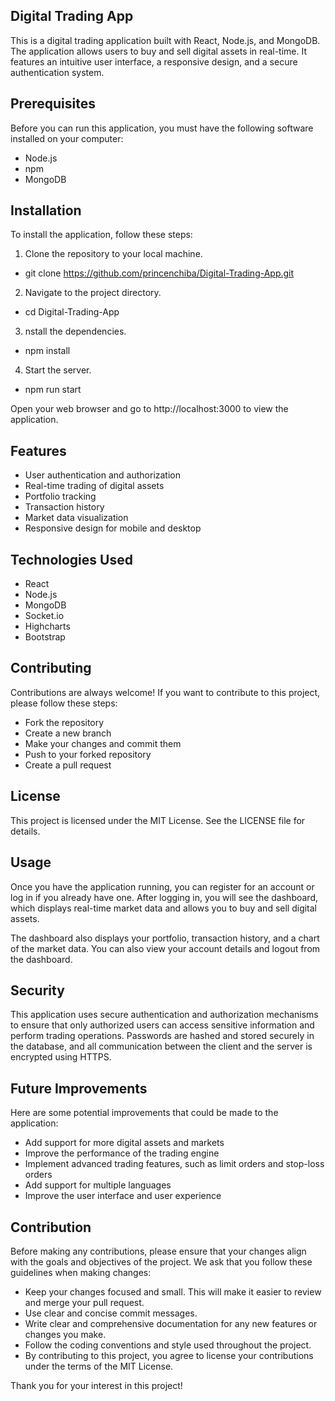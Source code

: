## Digital Trading App
This is a digital trading application built with React, Node.js, and MongoDB. The application allows users to buy and sell digital assets in real-time. It features an intuitive user interface, a responsive design, and a secure authentication system.

## Prerequisites
Before you can run this application, you must have the following software installed on your computer:

- Node.js
- npm
- MongoDB

## Installation
To install the application, follow these steps:

1. Clone the repository to your local machine.

- git clone https://github.com/princenchiba/Digital-Trading-App.git

2. Navigate to the project directory.

- cd Digital-Trading-App

3. nstall the dependencies.

- npm install

4. Start the server.

- npm run start

Open your web browser and go to http://localhost:3000 to view the application.

## Features
- User authentication and authorization
- Real-time trading of digital assets
- Portfolio tracking
- Transaction history
- Market data visualization
- Responsive design for mobile and desktop

## Technologies Used
- React
- Node.js
- MongoDB
- Socket.io
- Highcharts
- Bootstrap

## Contributing
Contributions are always welcome! If you want to contribute to this project, please follow these steps:

- Fork the repository
- Create a new branch
- Make your changes and commit them
- Push to your forked repository
- Create a pull request

## License
This project is licensed under the MIT License. See the LICENSE file for details.


## Usage
Once you have the application running, you can register for an account or log in if you already have one. After logging in, you will see the dashboard, which displays real-time market data and allows you to buy and sell digital assets.

The dashboard also displays your portfolio, transaction history, and a chart of the market data. You can also view your account details and logout from the dashboard.

## Security
This application uses secure authentication and authorization mechanisms to ensure that only authorized users can access sensitive information and perform trading operations. Passwords are hashed and stored securely in the database, and all communication between the client and the server is encrypted using HTTPS.

## Future Improvements
Here are some potential improvements that could be made to the application:

- Add support for more digital assets and markets
- Improve the performance of the trading engine
- Implement advanced trading features, such as limit orders and stop-loss orders
- Add support for multiple languages
- Improve the user interface and user experience

## Contribution
Before making any contributions, please ensure that your changes align with the goals and objectives of the project. We ask that you follow these guidelines when making changes:

- Keep your changes focused and small. This will make it easier to review and merge your pull request.
- Use clear and concise commit messages.
- Write clear and comprehensive documentation for any new features or changes you make.
- Follow the coding conventions and style used throughout the project.
- By contributing to this project, you agree to license your contributions under the terms of the MIT License.

Thank you for your interest in this project!
